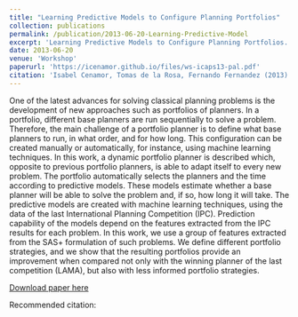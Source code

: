```yaml
---
title: "Learning Predictive Models to Configure Planning Portfolios"
collection: publications
permalink: /publication/2013-06-20-Learning-Predictive-Model
excerpt: 'Learning Predictive Models to Configure Planning Portfolios.'
date: 2013-06-20
venue: 'Workshop'
paperurl: 'https://icenamor.github.io/files/ws-icaps13-pal.pdf'
citation: 'Isabel Cenamor, Tomas de la Rosa, Fernando Fernandez (2013). &quot;Learning Predictive Models to Configure Planning Portfolios&quot; <i>Proceedings of ICAPS-13 workshop on Planning and Learning.</i>. '
---
```

One of the latest advances for solving classical planning problems
is the development of new approaches such as portfolios
of planners. In a portfolio, different base planners are run
sequentially to solve a problem. Therefore, the main challenge
of a portfolio planner is to define what base planners
to run, in what order, and for how long. This configuration
can be created manually or automatically, for instance, using
machine learning techniques. In this work, a dynamic portfolio
planner is described which, opposite to previous portfolio
planners, is able to adapt itself to every new problem. The
portfolio automatically selects the planners and the time according
to predictive models. These models estimate whether
a base planner will be able to solve the problem and, if so,
how long it will take. The predictive models are created with
machine learning techniques, using the data of the last International
Planning Competition (IPC). Prediction capability of
the models depend on the features extracted from the IPC results
for each problem. In this work, we use a group of features
extracted from the SAS+ formulation of such problems.
We define different portfolio strategies, and we show that the
resulting portfolios provide an improvement when compared
not only with the winning planner of the last competition
(LAMA), but also with less informed portfolio strategies.

[Download paper here](https://icenamor.github.io/files/ws-icaps13-pal.pdf)

Recommended citation: 
